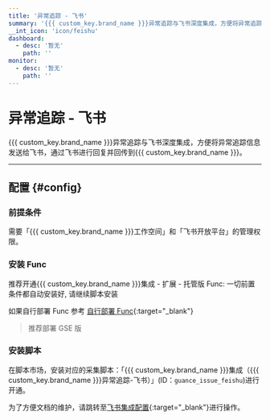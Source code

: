 ```yaml
---
title: '异常追踪 - 飞书'
summary: '{{{ custom_key.brand_name }}}异常追踪与飞书深度集成，方便将异常追踪信息发送给飞书，通过飞书进行回复并回传到{{{ custom_key.brand_name }}}'
__int_icon: 'icon/feishu'
dashboard:
  - desc: '暂无'
    path: ''
monitor:
  - desc: '暂无'
    path: ''
---
```


<!-- markdownlint-disable MD025 -->
# 异常追踪 - 飞书
<!-- markdownlint-enable -->

{{{ custom_key.brand_name }}}异常追踪与飞书深度集成，方便将异常追踪信息发送给飞书，通过飞书进行回复并回传到{{{ custom_key.brand_name }}}。

---

## 配置 {#config}

### 前提条件

需要「{{{ custom_key.brand_name }}}工作空间」和「飞书开放平台」的管理权限。

### 安装 Func

推荐开通{{{ custom_key.brand_name }}}集成 - 扩展 - 托管版 Func: 一切前置条件都自动安装好, 请继续脚本安装

如果自行部署 Func 参考 [自行部署 Func](https://func.guance.com/doc/script-market-guance-integration/){:target="_blank"}

> 推荐部署 GSE 版

### 安装脚本

在脚本市场，安装对应的采集脚本：「{{{ custom_key.brand_name }}}集成（{{{ custom_key.brand_name }}}异常追踪-飞书）」(ID：`guance_issue_feishu`)进行开通。

为了方便文档的维护，请跳转至[飞书集成配置](https://func.guance.com/doc/script-market-guance-issue-feishu-integration/){:target="_blank"}进行操作。

